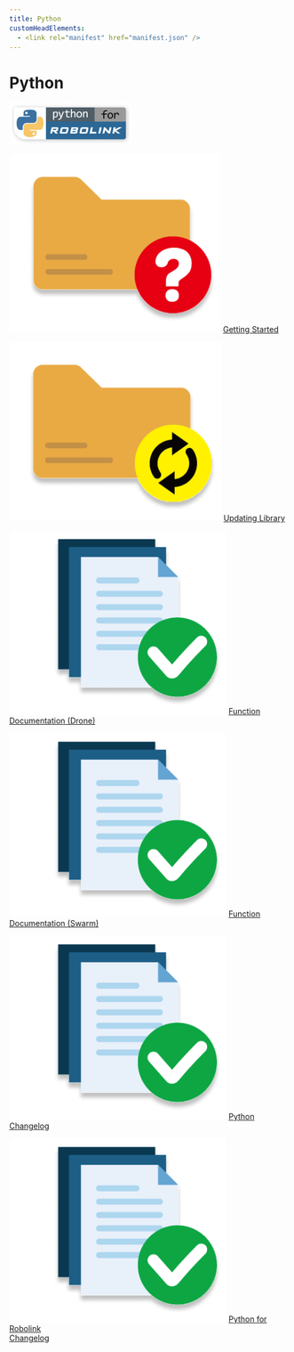 ```yaml
---
title: Python
customHeadElements:
  - <link rel="manifest" href="manifest.json" />
---
```


<div className='docs_title'>
  <h1>Python</h1>
</div>


<div className='level2_main_image'>

  <img src="/img/CDE/Python-logo.png" width="220px"/>

</div>

<div className='column_2_images'>

<div className='level_image_column'>

  <!--[![What is Python?](/img/CDE/what-is-icon.png)](/docs/CoDroneEDU/Python/What-is-Python)
  [What is Python?](/docs/CoDroneEDU/Python/What-is-Python)--> 

  [![Getting Started](/img/CDE/what-is-icon.png)](/docs/CoDroneEDU/Python/Getting-Started)
  [Getting Started](/docs/CoDroneEDU/Python/Getting-Started)

  [![Updating Library](/img/CDE/python-update-icon.png)](/docs/CoDroneEDU/Python/Updating-Library)
  [Updating Library](/docs/CoDroneEDU/Python/Updating-Library)


</div>

</div>

<div className='column_3_images'>

<div className='level_image_column'>

  [![Function Documentation (Drone)](/img/CDE/doc-app.png)](/docs/CoDroneEDU/Python/Function-Documentation-Drone)
  [Function<br />Documentation (Drone)](/docs/CoDroneEDU/Python/Function-Documentation-Drone)

  [![Function Documentation (Swarm)](/img/CDE/doc-app.png)](/docs/CoDroneEDU/Python/Function-Documentation-Swarm)
  [Function<br />Documentation (Swarm)](/docs/CoDroneEDU/Python/Function-Documentation-Swarm)

  [![Python Changelog](/img/CDE/doc-app.png)](/docs/CoDroneEDU/Python/Python-Changelog)
  [Python Changelog](/docs/CoDroneEDU/Python/Python-Changelog)

  [![Python for Robolink Changelog](/img/CDE/doc-app.png)](/docs/CoDroneEDU/Python/Python-for-Robolink-Changelog)
  [Python for Robolink<br />Changelog](/docs/CoDroneEDU/Python/Python-for-Robolink-Changelog)

</div>

<div id='blank'></div>

</div>
